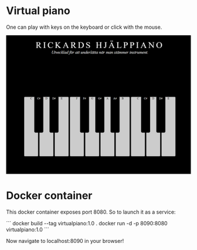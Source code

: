 # Virtual piano

One can play with keys on the keyboard or click with the mouse.

<img src="https://raw.githubusercontent.com/Ricardicus/virtualPiano/master/demo/piano.png"></img>

# Docker container

This docker container exposes port 8080.
So to launch it as a service:

´´´
docker build --tag virtualpiano:1.0 .
docker run -d -p 8090:8080 virtualpiano:1.0
´´´

Now navigate to localhost:8090 in your browser!
